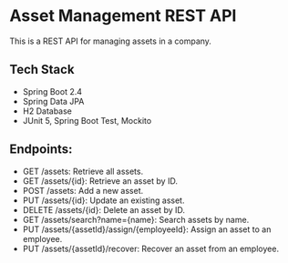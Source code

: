 # Asset Management REST API

This is a REST API for managing assets in a company.

## Tech Stack

- Spring Boot 2.4
- Spring Data JPA
- H2 Database
- JUnit 5, Spring Boot Test, Mockito

## Endpoints:
- GET /assets: Retrieve all assets.
- GET /assets/{id}: Retrieve an asset by ID.
- POST /assets: Add a new asset.
- PUT /assets/{id}: Update an existing asset.
- DELETE /assets/{id}: Delete an asset by ID.
- GET /assets/search?name={name}: Search assets by name.
- PUT /assets/{assetId}/assign/{employeeId}: Assign an asset to an employee.
- PUT /assets/{assetId}/recover: Recover an asset from an employee.
